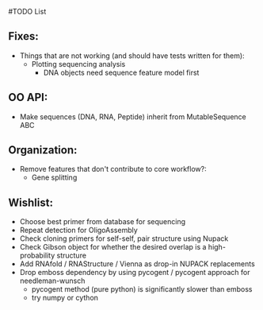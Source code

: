 #TODO List

## Fixes:
* Things that are not working (and should have tests written for them):
  * Plotting sequencing analysis
    * DNA objects need sequence feature model first

## OO API:
* Make sequences (DNA, RNA, Peptide) inherit from MutableSequence ABC

## Organization:
* Remove features that don't contribute to core workflow?:
  * Gene splitting

## Wishlist:
* Choose best primer from database for sequencing
* Repeat detection for OligoAssembly
* Check cloning primers for self-self, pair structure using Nupack
* Check Gibson object for whether the desired overlap is a high-probability structure
* Add RNAfold / RNAStructure / Vienna as drop-in NUPACK replacements
* Drop emboss dependency by using pycogent / pycogent approach for needleman-wunsch
  * pycogent method (pure python) is significantly slower than emboss
  * try numpy or cython
